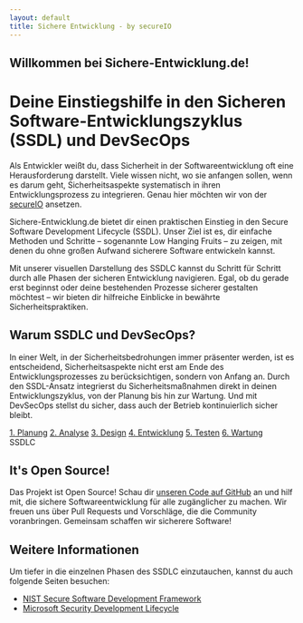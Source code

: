 ```yaml
---
layout: default
title: Sichere Entwicklung - by secureIO
---
```


## Willkommen bei Sichere-Entwicklung.de!

# Deine Einstiegshilfe in den Sicheren Software-Entwicklungszyklus (SSDL) und DevSecOps

Als Entwickler weißt du, dass Sicherheit in der Softwareentwicklung oft eine Herausforderung darstellt. Viele wissen nicht, wo sie anfangen sollen, wenn es darum geht, Sicherheitsaspekte systematisch in ihren Entwicklungsprozess zu integrieren. Genau hier möchten wir von der [secureIO](https://secure-io.de/) ansetzen.

Sichere-Entwicklung.de bietet dir einen praktischen Einstieg in den Secure Software Development Lifecycle (SSDL). Unser Ziel ist es, dir einfache Methoden und Schritte – sogenannte Low Hanging Fruits – zu zeigen, mit denen du ohne großen Aufwand sicherere Software entwickeln kannst.

Mit unserer visuellen Darstellung des SSDLC kannst du Schritt für Schritt durch alle Phasen der sicheren Entwicklung navigieren. Egal, ob du gerade erst beginnst oder deine bestehenden Prozesse sicherer gestalten möchtest – wir bieten dir hilfreiche Einblicke in bewährte Sicherheitspraktiken.

## Warum SSDLC und DevSecOps?

In einer Welt, in der Sicherheitsbedrohungen immer präsenter werden, ist es entscheidend, Sicherheitsaspekte nicht erst am Ende des Entwicklungsprozesses zu berücksichtigen, sondern von Anfang an. Durch den SSDL-Ansatz integrierst du Sicherheitsmaßnahmen direkt in deinen Entwicklungszyklus, von der Planung bis hin zur Wartung. Und mit DevSecOps stellst du sicher, dass auch der Betrieb kontinuierlich sicher bleibt.

<div class="circle">
  <a href="/pages/1. planung/" class="segment planung"><span>1. Planung</span></a>
  <a href="/pages/2. design/" class="segment analyse"><span>2. Analyse</span></a>
  <a href="/pages/3. entwicklung/" class="segment design"><span>3. Design</span></a>
  <a href="/pages/4. testen" class="segment entwicklung"><span>4. Entwicklung</span></a>
  <a href="/pages/5. bereitstellung" class="segment testen"><span>5. Testen</span></a>
  <a href="/pages/6. wartung" class="segment wartung"><span>6. Wartung</span></a>
  <div class="circle-text">SSDLC</div>
</div>

## It's Open Source!
Das Projekt ist Open Source! Schau dir [unseren Code auf GitHub](https://github.com/secureIO-GmbH/sichere-entwicklung/) an und hilf mit, die sichere Softwareentwicklung für alle zugänglicher zu machen. Wir freuen uns über Pull Requests und Vorschläge, die die Community voranbringen. Gemeinsam schaffen wir sicherere Software!

## Weitere Informationen

Um tiefer in die einzelnen Phasen des SSDLC einzutauchen, kannst du auch folgende Seiten besuchen:

- [NIST Secure Software Development Framework](https://csrc.nist.gov/publications/detail/sp/800-218/final)
- [Microsoft Security Development Lifecycle](https://www.microsoft.com/en-us/securityengineering/sdl)
